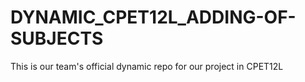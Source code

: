 # DYNAMIC_CPET12L_ADDING-OF-SUBJECTS

This is our team's official dynamic repo for our project in CPET12L
